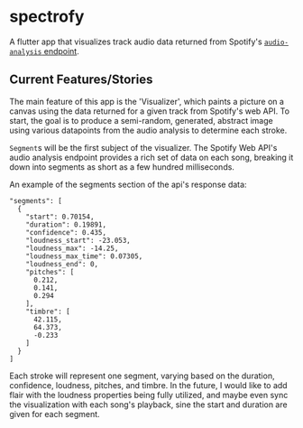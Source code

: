 # spectrofy

A flutter app that visualizes track audio data returned from Spotify's [`audio-analysis` endpoint](https://developer.spotify.com/documentation/web-api/reference/get-audio-analysis).

## Current Features/Stories

The main feature of this app is the 'Visualizer', which paints a picture on a canvas using the data returned for a given track from Spotify's web API.
To start, the goal is to produce a semi-random, generated, abstract image using various datapoints from the audio analysis to determine each stroke.

`Segment`s will be the first subject of the visualizer. The Spotify Web API's audio analysis endpoint provides a rich set of data on each song, breaking it down into segments as short as a few hundred milliseconds.

An example of the segments section of the api's response data:

```
"segments": [
  {
    "start": 0.70154,
    "duration": 0.19891,
    "confidence": 0.435,
    "loudness_start": -23.053,
    "loudness_max": -14.25,
    "loudness_max_time": 0.07305,
    "loudness_end": 0,
    "pitches": [
      0.212,
      0.141,
      0.294
    ],
    "timbre": [
      42.115,
      64.373,
      -0.233
    ]
  }
]
```

Each stroke will represent one segment, varying based on the duration, confidence, loudness, pitches, and timbre. In the future, I would like to add flair with the loudness properties being fully utilized, and maybe even sync the visualization with each song's playback, sine the start and duration are given for each segment.